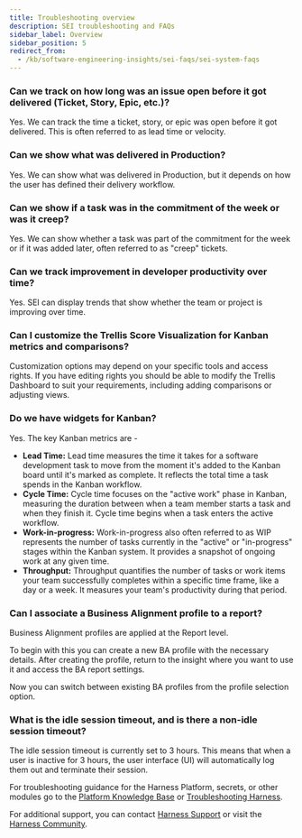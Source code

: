 ```yaml
---
title: Troubleshooting overview
description: SEI troubleshooting and FAQs
sidebar_label: Overview
sidebar_position: 5
redirect_from:
  - /kb/software-engineering-insights/sei-faqs/sei-system-faqs
---
```


### Can we track on how long was an issue open before it got delivered (Ticket, Story, Epic, etc.)?

Yes. We can track the time a ticket, story, or epic was open before it got delivered. This is often referred to as lead time or velocity.

### Can we show what was delivered in Production?

Yes. We can show what was delivered in Production, but it depends on how the user has defined their delivery workflow.

### Can we show if a task was in the commitment of the week or was it creep?

Yes. We can show whether a task was part of the commitment for the week or if it was added later, often referred to as "creep" tickets.

### Can we track improvement in developer productivity over time?

Yes. SEI can display trends that show whether the team or project is improving over time.

### Can I customize the Trellis Score Visualization for Kanban metrics and comparisons?

Customization options may depend on your specific tools and access rights. If you have editing rights you should be able to modify the Trellis Dashboard to suit your requirements, including adding comparisons or adjusting views.

### Do we have widgets for Kanban?

Yes. The key Kanban metrics are -

* **Lead Time:** Lead time measures the time it takes for a software development task to move from the moment it's added to the Kanban board until it's marked as complete. It reflects the total time a task spends in the Kanban workflow.
* **Cycle Time:** Cycle time focuses on the "active work" phase in Kanban, measuring the duration between when a team member starts a task and when they finish it. Cycle time begins when a task enters the active workflow.
* **Work-in-progress:** Work-in-progress also often referred to as WIP represents the number of tasks currently in the "active" or "in-progress" stages within the Kanban system. It provides a snapshot of ongoing work at any given time.
* **Throughput:** Throughput quantifies the number of tasks or work items your team successfully completes within a specific time frame, like a day or a week. It measures your team's productivity during that period.

### Can I associate a Business Alignment profile to a report?

Business Alignment profiles are applied at the Report level.

To begin with this you can create a new BA profile with the necessary details. After creating the profile, return to the insight where you want to use it and access the BA report settings.

Now you can switch between existing BA profiles from the profile selection option.

### What is the idle session timeout, and is there a non-idle session timeout?

The idle session timeout is currently set to 3 hours. This means that when a user is inactive for 3 hours, the user interface (UI) will automatically log them out and terminate their session.

For troubleshooting guidance for the Harness Platform, secrets, or other modules go to the [Platform Knowledge Base](/docs/category/knowledgebase/) or [Troubleshooting Harness](/docs/troubleshooting/troubleshooting-nextgen).

For additional support, you can contact [Harness Support](mailto:support@harness.io) or visit the [Harness Community](https://developer.harness.io/community/).